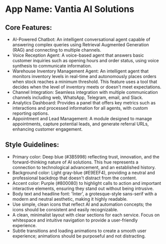 # **App Name**: Vantia AI Solutions

## Core Features:

- AI-Powered Chatbot: An intelligent conversational agent capable of answering complex queries using Retrieval Augmented Generation (RAG) and connecting to multiple channels.
- Voice Reception Agent: A voice-based agent that answers basic customer inquiries such as opening hours and order status, using voice synthesis to communicate information.
- Warehouse Inventory Management Agent: An intelligent agent that monitors inventory levels in real-time and autonomously places orders when stock reaches a minimum threshold. This feature uses a tool that decides when the level of inventory meets or doesn't meet expectations.
- Channel Integration: Seamless integration with multiple communication channels including web, WhatsApp, Telegram, email, and Slack.
- Analytics Dashboard: Provides a panel that offers key metrics such as interactions and processed information for all agents, with custom reporting options.
- Appointment and Lead Management: A module designed to manage appointments, capture potential leads, and generate referral URLs, enhancing customer engagement.

## Style Guidelines:

- Primary color: Deep blue (#3B5998) reflecting trust, innovation, and the forward-thinking nature of AI solutions. This hue represents a connection to technological advancement, and an established history.
- Background color: Light gray-blue (#E9EEF4), providing a neutral and professional backdrop that doesn't distract from the content.
- Accent color: Purple (#800080) to highlight calls to action and important interactive elements, ensuring they stand out without being intrusive.
- Body text and headline font: 'Inter', a grotesque-style sans-serif with a modern and neutral aesthetic, making it highly readable.
- Use simple, clean icons that reflect AI and automation concepts; the icons should be consistent and easily recognizable.
- A clean, minimalist layout with clear sections for each service. Focus on whitespace and intuitive navigation to provide a user-friendly experience.
- Subtle transitions and loading animations to create a smooth user experience; animations should be purposeful and not distracting.